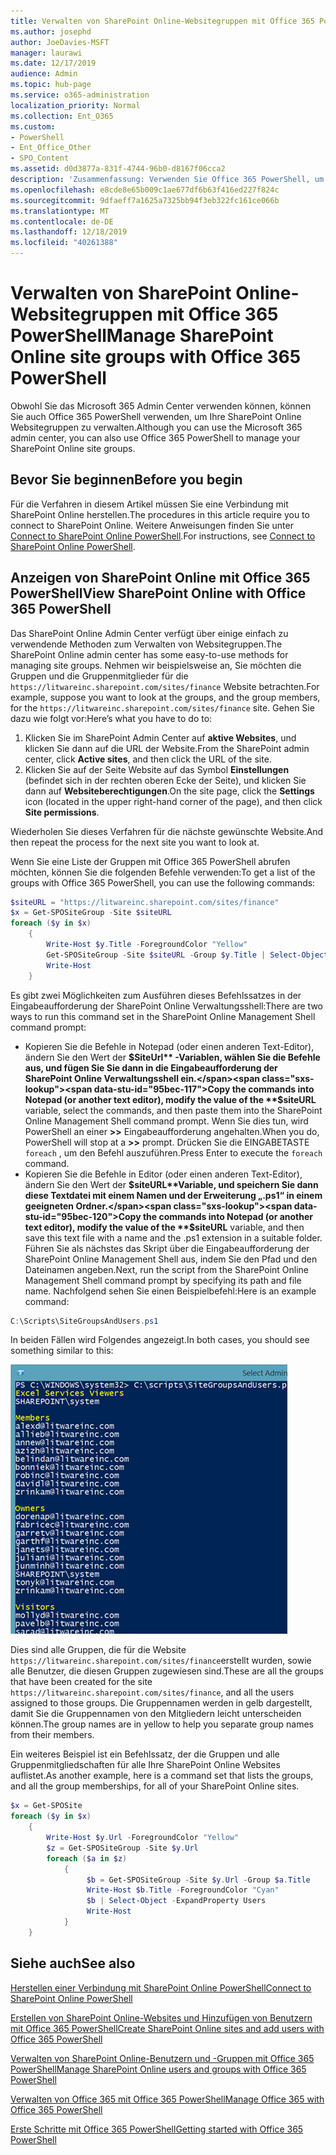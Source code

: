 ```yaml
---
title: Verwalten von SharePoint Online-Websitegruppen mit Office 365 PowerShell
ms.author: josephd
author: JoeDavies-MSFT
manager: laurawi
ms.date: 12/17/2019
audience: Admin
ms.topic: hub-page
ms.service: o365-administration
localization_priority: Normal
ms.collection: Ent_O365
ms.custom:
- PowerShell
- Ent_Office_Other
- SPO_Content
ms.assetid: d0d3877a-831f-4744-96b0-d8167f06cca2
description: 'Zusammenfassung: Verwenden Sie Office 365 PowerShell, um SharePoint Online Websitegruppen zu verwalten.'
ms.openlocfilehash: e8cde8e65b009c1ae677df6b63f416ed227f824c
ms.sourcegitcommit: 9dfaeff7a1625a7325bb94f3eb322fc161ce066b
ms.translationtype: MT
ms.contentlocale: de-DE
ms.lasthandoff: 12/18/2019
ms.locfileid: "40261388"
---
```

# <a name="manage-sharepoint-online-site-groups-with-office-365-powershell"></a><span data-ttu-id="95bec-103">Verwalten von SharePoint Online-Websitegruppen mit Office 365 PowerShell</span><span class="sxs-lookup"><span data-stu-id="95bec-103">Manage SharePoint Online site groups with Office 365 PowerShell</span></span>

<span data-ttu-id="95bec-104">Obwohl Sie das Microsoft 365 Admin Center verwenden können, können Sie auch Office 365 PowerShell verwenden, um Ihre SharePoint Online Websitegruppen zu verwalten.</span><span class="sxs-lookup"><span data-stu-id="95bec-104">Although you can use the Microsoft 365 admin center, you can also use Office 365 PowerShell to manage your SharePoint Online site groups.</span></span>

## <a name="before-you-begin"></a><span data-ttu-id="95bec-105">Bevor Sie beginnen</span><span class="sxs-lookup"><span data-stu-id="95bec-105">Before you begin</span></span>

<span data-ttu-id="95bec-106">Für die Verfahren in diesem Artikel müssen Sie eine Verbindung mit SharePoint Online herstellen.</span><span class="sxs-lookup"><span data-stu-id="95bec-106">The procedures in this article require you to connect to SharePoint Online.</span></span> <span data-ttu-id="95bec-107">Weitere Anweisungen finden Sie unter [Connect to SharePoint Online PowerShell](https://docs.microsoft.com/powershell/sharepoint/sharepoint-online/connect-sharepoint-online?view=sharepoint-ps).</span><span class="sxs-lookup"><span data-stu-id="95bec-107">For instructions, see [Connect to SharePoint Online PowerShell](https://docs.microsoft.com/powershell/sharepoint/sharepoint-online/connect-sharepoint-online?view=sharepoint-ps).</span></span>

## <a name="view-sharepoint-online-with-office-365-powershell"></a><span data-ttu-id="95bec-108">Anzeigen von SharePoint Online mit Office 365 PowerShell</span><span class="sxs-lookup"><span data-stu-id="95bec-108">View SharePoint Online with Office 365 PowerShell</span></span>

<span data-ttu-id="95bec-109">Das SharePoint Online Admin Center verfügt über einige einfach zu verwendende Methoden zum Verwalten von Websitegruppen.</span><span class="sxs-lookup"><span data-stu-id="95bec-109">The SharePoint Online admin center has some easy-to-use methods for managing site groups.</span></span> <span data-ttu-id="95bec-110">Nehmen wir beispielsweise an, Sie möchten die Gruppen und die Gruppenmitglieder für die `https://litwareinc.sharepoint.com/sites/finance` Website betrachten.</span><span class="sxs-lookup"><span data-stu-id="95bec-110">For example, suppose you want to look at the groups, and the group members, for the `https://litwareinc.sharepoint.com/sites/finance` site.</span></span> <span data-ttu-id="95bec-111">Gehen Sie dazu wie folgt vor:</span><span class="sxs-lookup"><span data-stu-id="95bec-111">Here’s what you have to do to:</span></span>

1. <span data-ttu-id="95bec-112">Klicken Sie im SharePoint Admin Center auf **aktive Websites**, und klicken Sie dann auf die URL der Website.</span><span class="sxs-lookup"><span data-stu-id="95bec-112">From the SharePoint admin center, click **Active sites**, and then click the URL of the site.</span></span>
2. <span data-ttu-id="95bec-113">Klicken Sie auf der Seite Website auf das Symbol **Einstellungen** (befindet sich in der rechten oberen Ecke der Seite), und klicken Sie dann auf **Websiteberechtigungen**.</span><span class="sxs-lookup"><span data-stu-id="95bec-113">On the site page, click the **Settings** icon (located in the upper right-hand corner of the page), and then click **Site permissions**.</span></span>

<span data-ttu-id="95bec-114">Wiederholen Sie dieses Verfahren für die nächste gewünschte Website.</span><span class="sxs-lookup"><span data-stu-id="95bec-114">And then repeat the process for the next site you want to look at.</span></span>

<span data-ttu-id="95bec-115">Wenn Sie eine Liste der Gruppen mit Office 365 PowerShell abrufen möchten, können Sie die folgenden Befehle verwenden:</span><span class="sxs-lookup"><span data-stu-id="95bec-115">To get a list of the groups with Office 365 PowerShell, you can use the following commands:</span></span>

```powershell
$siteURL = "https://litwareinc.sharepoint.com/sites/finance"
$x = Get-SPOSiteGroup -Site $siteURL
foreach ($y in $x)
    {
        Write-Host $y.Title -ForegroundColor "Yellow"
        Get-SPOSiteGroup -Site $siteURL -Group $y.Title | Select-Object -ExpandProperty Users
        Write-Host
    }
```

<span data-ttu-id="95bec-116">Es gibt zwei Möglichkeiten zum Ausführen dieses Befehlssatzes in der Eingabeaufforderung der SharePoint Online Verwaltungsshell:</span><span class="sxs-lookup"><span data-stu-id="95bec-116">There are two ways to run this command set in the SharePoint Online Management Shell command prompt:</span></span>

- <span data-ttu-id="95bec-117">Kopieren Sie die Befehle in Notepad (oder einen anderen Text-Editor), ändern Sie den Wert der **$SiteUrl** -Variablen, wählen Sie die Befehle aus, und fügen Sie Sie dann in die Eingabeaufforderung der SharePoint Online Verwaltungsshell ein.</span><span class="sxs-lookup"><span data-stu-id="95bec-117">Copy the commands into Notepad (or another text editor), modify the value of the **$siteURL** variable, select the commands, and then paste them into the SharePoint Online Management Shell command prompt.</span></span> <span data-ttu-id="95bec-118">Wenn Sie dies tun, wird PowerShell an einer **>>** Eingabeaufforderung angehalten.</span><span class="sxs-lookup"><span data-stu-id="95bec-118">When you do, PowerShell will stop at a **>>** prompt.</span></span> <span data-ttu-id="95bec-119">Drücken Sie die EINGABETASTE `foreach` , um den Befehl auszuführen.</span><span class="sxs-lookup"><span data-stu-id="95bec-119">Press Enter to execute the `foreach` command.</span></span><br/>
- <span data-ttu-id="95bec-120">Kopieren Sie die Befehle in Editor (oder einen anderen Text-Editor), ändern Sie den Wert der **$siteURL**Variable, und speichern Sie dann diese Textdatei mit einem Namen und der Erweiterung „.ps1“ in einem geeigneten Ordner.</span><span class="sxs-lookup"><span data-stu-id="95bec-120">Copy the commands into Notepad (or another text editor), modify the value of the **$siteURL** variable, and then save this text file with a name and the .ps1 extension in a suitable folder.</span></span> <span data-ttu-id="95bec-121">Führen Sie als nächstes das Skript über die Eingabeaufforderung der SharePoint Online Management Shell aus, indem Sie den Pfad und den Dateinamen angeben.</span><span class="sxs-lookup"><span data-stu-id="95bec-121">Next, run the script from the SharePoint Online Management Shell command prompt by specifying its path and file name.</span></span> <span data-ttu-id="95bec-122">Nachfolgend sehen Sie einen Beispielbefehl:</span><span class="sxs-lookup"><span data-stu-id="95bec-122">Here is an example command:</span></span>

```powershell
C:\Scripts\SiteGroupsAndUsers.ps1
```

<span data-ttu-id="95bec-123">In beiden Fällen wird Folgendes angezeigt.</span><span class="sxs-lookup"><span data-stu-id="95bec-123">In both cases, you should see something similar to this:</span></span>

![SharePoint Online Websitegruppen](media/SPO-site-groups.png)

<span data-ttu-id="95bec-125">Dies sind alle Gruppen, die für die Website `https://litwareinc.sharepoint.com/sites/finance`erstellt wurden, sowie alle Benutzer, die diesen Gruppen zugewiesen sind.</span><span class="sxs-lookup"><span data-stu-id="95bec-125">These are all the groups that have been created for the site `https://litwareinc.sharepoint.com/sites/finance`, and all the users assigned to those groups.</span></span> <span data-ttu-id="95bec-126">Die Gruppennamen werden in gelb dargestellt, damit Sie die Gruppennamen von den Mitgliedern leicht unterscheiden können.</span><span class="sxs-lookup"><span data-stu-id="95bec-126">The group names are in yellow to help you separate group names from their members.</span></span>

<span data-ttu-id="95bec-127">Ein weiteres Beispiel ist ein Befehlssatz, der die Gruppen und alle Gruppenmitgliedschaften für alle Ihre SharePoint Online Websites auflistet.</span><span class="sxs-lookup"><span data-stu-id="95bec-127">As another example, here is a command set that lists the groups, and all the group memberships, for all of your SharePoint Online sites.</span></span>

```powershell
$x = Get-SPOSite
foreach ($y in $x)
    {
        Write-Host $y.Url -ForegroundColor "Yellow"
        $z = Get-SPOSiteGroup -Site $y.Url
        foreach ($a in $z)
            {
                 $b = Get-SPOSiteGroup -Site $y.Url -Group $a.Title 
                 Write-Host $b.Title -ForegroundColor "Cyan"
                 $b | Select-Object -ExpandProperty Users
                 Write-Host
            }
    }
```
    
## <a name="see-also"></a><span data-ttu-id="95bec-128">Siehe auch</span><span class="sxs-lookup"><span data-stu-id="95bec-128">See also</span></span>

[<span data-ttu-id="95bec-129">Herstellen einer Verbindung mit SharePoint Online PowerShell</span><span class="sxs-lookup"><span data-stu-id="95bec-129">Connect to SharePoint Online PowerShell</span></span>](https://docs.microsoft.com/powershell/sharepoint/sharepoint-online/connect-sharepoint-online?view=sharepoint-ps)

[<span data-ttu-id="95bec-130">Erstellen von SharePoint Online-Websites und Hinzufügen von Benutzern mit Office 365 PowerShell</span><span class="sxs-lookup"><span data-stu-id="95bec-130">Create SharePoint Online sites and add users with Office 365 PowerShell</span></span>](create-sharepoint-sites-and-add-users-with-powershell.md)

[<span data-ttu-id="95bec-131">Verwalten von SharePoint Online-Benutzern und -Gruppen mit Office 365 PowerShell</span><span class="sxs-lookup"><span data-stu-id="95bec-131">Manage SharePoint Online users and groups with Office 365 PowerShell</span></span>](manage-sharepoint-users-and-groups-with-powershell.md)

[<span data-ttu-id="95bec-132">Verwalten von Office 365 mit Office 365 PowerShell</span><span class="sxs-lookup"><span data-stu-id="95bec-132">Manage Office 365 with Office 365 PowerShell</span></span>](manage-office-365-with-office-365-powershell.md)
  
[<span data-ttu-id="95bec-133">Erste Schritte mit Office 365 PowerShell</span><span class="sxs-lookup"><span data-stu-id="95bec-133">Getting started with Office 365 PowerShell</span></span>](getting-started-with-office-365-powershell.md)

